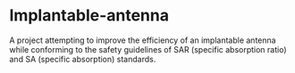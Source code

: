 # Implantable-antenna
A project attempting to improve the efficiency of an implantable antenna while conforming to the safety guidelines of  SAR (specific absorption ratio) and SA (specific absorption) standards.
